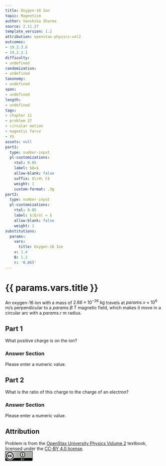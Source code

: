 ```yaml
---
title: Oxygen-16 Ion
topic: Magnetism
author: Vanshika Sharma
source: 2.11.27
template_version: 1.2
attribution: openstax-physics-vol2
outcomes:
- 19.2.3.0
- 19.2.3.1
difficulty:
- undefined
randomization:
- undefined
taxonomy:
- undefined
span:
- undefined
length:
- undefined
tags:
- chapter 11
- problem 27
- circular motion
- magnetic force
- VS
assets: null
part1:
  type: number-input
  pl-customizations:
    rtol: 0.05
    label: $Q=$
    allow-blank: false
    suffix: $\rm\ C$
    weight: 1
    custom-format: .3g
part2:
  type: number-input
  pl-customizations:
    rtol: 0.05
    label: $|Q/e| = $
    allow-blank: false
    weight: 1
substitutions:
  params:
    vars:
      title: Oxygen-16 Ion
    v: 1.4
    B: 1.2
    r: '0.065'
---
```

# {{ params.vars.title }}
An oxygen-16 ion with a mass of $2.66 \times 10^{-26} \textrm{ kg}$ travels at ${{params.v}} \times 10^{6} \textrm{ m/s}$ perpendicular to a ${{params.B}} \textrm{ T}$ magnetic field, which makes it move in a circular arc with a ${{params.r}} \textrm{ m}$ radius.

## Part 1

What positive charge is on the ion?

### Answer Section

Please enter a numeric value.

## Part 2

What is the ratio of this charge to the charge of an electron?

### Answer Section

Please enter a numeric value.

## Attribution

Problem is from the [OpenStax University Physics Volume 2](https://openstax.org/details/books/university-physics-volume-2) textbook, licensed under the [CC-BY 4.0 license](https://creativecommons.org/licenses/by/4.0/).<br>![Image representing the Creative Commons 4.0 BY license.](https://raw.githubusercontent.com/firasm/bits/master/by.png)
